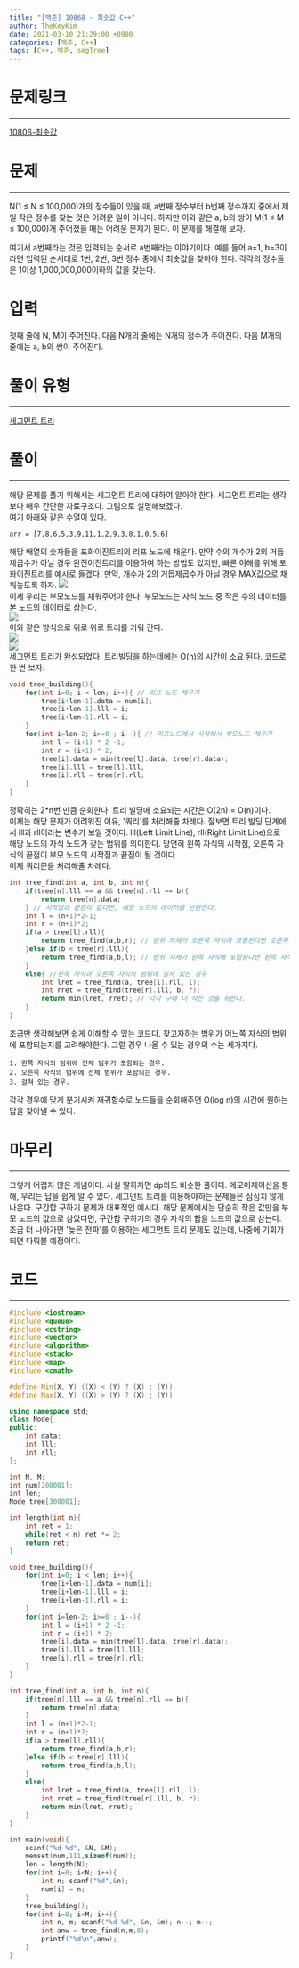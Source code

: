 ```yaml
---
title: "[백준] 10868 - 최솟값 C++"
author: TheKeyKim
date: 2021-03-10 21:29:00 +0900
categories: [백준, C++]
tags: [C++, 백준, segTree]
---
```


# 문제링크
***
[10806-최솟값](https://www.acmicpc.net/problem/10868)
# 문제
***
<div id="problem_description" class="problem-text">
				<p>N(1 ≤ N ≤ 100,000)개의 정수들이 있을 때, a번째 정수부터 b번째 정수까지 중에서 제일 작은 정수를 찾는 것은 어려운 일이 아니다. 하지만 이와 같은 a, b의 쌍이 M(1 ≤ M ≤ 100,000)개 주어졌을 때는 어려운 문제가 된다. 이 문제를 해결해 보자.</p>

<p>여기서 a번째라는 것은 입력되는 순서로 a번째라는 이야기이다. 예를 들어 a=1, b=3이라면 입력된 순서대로 1번, 2번, 3번 정수 중에서 최솟값을 찾아야 한다. 각각의 정수들은 1이상 1,000,000,000이하의 값을 갖는다.</p>
</div>

# 입력
<p>첫째 줄에 N, M이 주어진다. 다음 N개의 줄에는 N개의 정수가 주어진다. 다음 M개의 줄에는 a, b의 쌍이 주어진다.</p>

# 풀이 유형
***
[세그먼트 트리](/tags/segTree)

# 풀이
***
해당 문제를 풀기 위해서는 세그먼트 트리에 대하여 알아야 한다. 세그먼트 트리는 생각보다 매우 간단한 자료구조다. 그림으로 설명해보겠다.<br>
여기 아래와 같은 수열이 있다.
```
arr = [7,8,6,5,3,9,11,1,2,9,3,8,1,0,5,6]
```
해당 배열의 숫자들을 포화이진트리의 리프 노드에 채운다. 만약 수의 개수가 2의 거듭제곱수가 아닐 경우 완전이진트리를 이용하여 하는 방법도 있지만, 빠른 이해를 위해 포화이진트리를 예시로 들겠다. 만약, 개수가 2의 거듭제곱수가 아닐 경우 MAX값으로 채워놓도록 하자.
<img src="../../images/10868_0.png"><br>
이제 우리는 부모노드를 채워주어야 한다. 부모노드는 자식 노드 중 작은 수의 데이터를 본 노드의 데이터로 삼는다. 
<br>
<img src="../../images/10868_1.png"><br>
이와 같은 방식으로 위로 위로 트리를 키워 간다.<br>
<img src="../../images/10868_2.png"><br>
<img src="../../images/10868_3.png"><br>
세그먼트 트리가 완성되었다. 트리빌딩을 하는데에는 O(n)의 시간이 소요 된다. 코드로 한 번 보자.
```c++
void tree_building(){
    for(int i=0; i < len; i++){ // 리프 노드 채우기
        tree[i+len-1].data = num[i];
        tree[i+len-1].lll = i;
        tree[i+len-1].rll = i;
    }
    for(int i=len-2; i>=0 ; i--){ // 리프노드에서 시작해서 부모노드 채우기
        int l = (i+1) * 2 -1;
        int r = (i+1) * 2;
        tree[i].data = min(tree[l].data, tree[r].data);
        tree[i].lll = tree[l].lll;
        tree[i].rll = tree[r].rll;
    }
}
```
정확히는 2*n번 만큼 순회한다. 트리 빌딩에 소요되는 시간은 O(2n) = O(n)이다. <br>
이제는 해당 문제가 어려워진 이유, '쿼리'를 처리해줄 차례다. 잘보면 트리 빌딩 단계에서 lll과 rll이라는 변수가 보일 것이다. lll(Left Limit Line), rll(Right Limit Line)으로 해당 노드의 자식 노드가 갖는 범위를 의미한다. 당연히 왼쪽 자식의 시작점, 오른쪽 자식의 끝점이 부모 노드의 시작점과 끝점이 될 것이다. <br>
이제 쿼리문을 처리해줄 차례다. 
```c++
int tree_find(int a, int b, int n){
    if(tree[n].lll == a && tree[n].rll == b){
        return tree[n].data;
    } // 시작점과 끝점이 같다면, 해당 노드의 데이터를 반환한다.
    int l = (n+1)*2-1;
    int r = (n+1)*2;
    if(a > tree[l].rll){
        return tree_find(a,b,r); // 범위 자체가 오른쪽 자식에 포함된다면 오른쪽 자식으로 순회한다.
    }else if(b < tree[r].lll){
        return tree_find(a,b,l); // 범위 자체가 왼쪽 자식에 포함된다면 왼쪽 자식으로 순회한다.
    }
    else{ //왼쪽 자식과 오른쪽 자식의 범위에 걸쳐 있는 경우
        int lret = tree_find(a, tree[l].rll, l);
        int rret = tree_find(tree[r].lll, b, r);
        return min(lret, rret); // 각각 구해 더 작은 것을 취한다.
    }
}
```
조금만 생각해보면 쉽게 이해할 수 있는 코드다. 찾고자하는 범위가 어느쪽 자식의 범위에 포함되는지를 고려해야한다. 그럴 경우 나올 수 있는 경우의 수는 세가지다.
```
1. 왼쪽 자식의 범위에 전체 범위가 포함되는 경우.
2. 오른쪽 자식의 범위에 전체 범위가 포함되는 경우.
3. 걸쳐 있는 경우.
```
각각 경우에 맞게 분기시켜 재귀함수로 노드들을 순회해주면 O(log n)의 시간에 원하는 답을 찾아낼 수 있다. 

# 마무리
***
그렇게 어렵지 않은 개념이다. 사실 말하자면 dp와도 비슷한 풀이다. 메모이제이션을 통해, 우리는 답을 쉽게 알 수 있다. 세그먼트 트리를 이용해야하는 문제들은 심심치 않게 나온다. 구간합 구하기 문제가 대표적인 예시다. 해당 문제에서는 단순히 작은 값만을 부모 노드의 값으로 삼았다면, 구간합 구하기의 경우 자식의 합을 노드의 값으로 삼는다. 조금 더 나아가면 '늦은 전파'를 이용하는 세그먼트 트리 문제도 있는데, 나중에 기회가 되면 다뤄볼 예정이다.
# 코드
***
```c++
#include <iostream>
#include <queue>
#include <cstring>
#include <vector>
#include <algorithm>
#include <stack>
#include <map>
#include <cmath>

#define Min(X, Y) ((X) < (Y) ? (X) : (Y))
#define Max(X, Y) ((X) > (Y) ? (X) : (Y))

using namespace std;
class Node{
public:
    int data;
    int lll;
    int rll;
};

int N, M;
int num[200001];
int len;
Node tree[300001];

int length(int n){
    int ret = 1;
    while(ret < n) ret *= 2;
    return ret;
}

void tree_building(){
    for(int i=0; i < len; i++){
        tree[i+len-1].data = num[i];
        tree[i+len-1].lll = i;
        tree[i+len-1].rll = i;
    }
    for(int i=len-2; i>=0 ; i--){
        int l = (i+1) * 2 -1;
        int r = (i+1) * 2;
        tree[i].data = min(tree[l].data, tree[r].data);
        tree[i].lll = tree[l].lll;
        tree[i].rll = tree[r].rll;
    }
}

int tree_find(int a, int b, int n){
    if(tree[n].lll == a && tree[n].rll == b){
        return tree[n].data;
    }
    int l = (n+1)*2-1;
    int r = (n+1)*2;
    if(a > tree[l].rll){
        return tree_find(a,b,r);
    }else if(b < tree[r].lll){
        return tree_find(a,b,l);
    }
    else{
        int lret = tree_find(a, tree[l].rll, l);
        int rret = tree_find(tree[r].lll, b, r);
        return min(lret, rret);
    }
}

int main(void){
    scanf("%d %d", &N, &M);
    memset(num,111,sizeof(num));
    len = length(N);
    for(int i=0; i<N; i++){
        int n; scanf("%d",&n);
        num[i] = n;
    }
    tree_building();
    for(int i=0; i<M; i++){
        int n, m; scanf("%d %d", &n, &m); n--; m--;
        int anw = tree_find(n,m,0);
        printf("%d\n",anw);
    }
}
```
